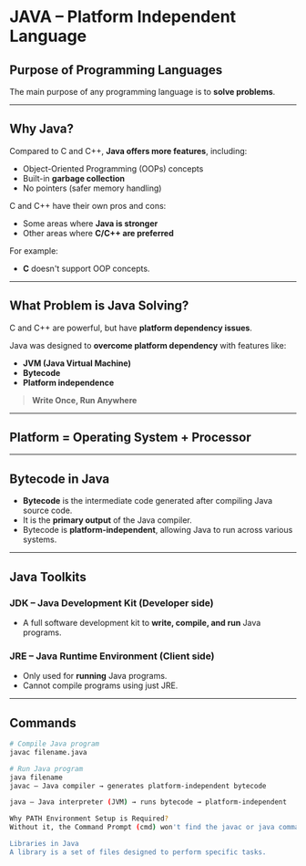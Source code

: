 # JAVA – Platform Independent Language

## Purpose of Programming Languages

The main purpose of any programming language is to **solve problems**.

---

## Why Java?

Compared to C and C++, **Java offers more features**, including:

- Object-Oriented Programming (OOPs) concepts
- Built-in **garbage collection**
- No pointers (safer memory handling)

C and C++ have their own pros and cons:
- Some areas where **Java is stronger**
- Other areas where **C/C++ are preferred**

For example:
- **C** doesn't support OOP concepts.

---

## What Problem is Java Solving?

C and C++ are powerful, but have **platform dependency issues**.

Java was designed to **overcome platform dependency** with features like:

- **JVM (Java Virtual Machine)**
- **Bytecode**
- **Platform independence**

> **Write Once, Run Anywhere**

---

## Platform = Operating System + Processor

---

## Bytecode in Java

- **Bytecode** is the intermediate code generated after compiling Java source code.
- It is the **primary output** of the Java compiler.
- Bytecode is **platform-independent**, allowing Java to run across various systems.

---

## Java Toolkits 

### JDK – Java Development Kit (Developer side)
- A full software development kit to **write, compile, and run** Java programs.

### JRE – Java Runtime Environment (Client side)
- Only used for **running** Java programs.
- Cannot compile programs using just JRE.

---

## Commands

```bash
# Compile Java program
javac filename.java

# Run Java program
java filename
javac – Java compiler → generates platform-independent bytecode

java – Java interpreter (JVM) → runs bytecode → platform-independent

Why PATH Environment Setup is Required?
Without it, the Command Prompt (cmd) won't find the javac or java commands unless you navigate to their directories manually.

Libraries in Java
A library is a set of files designed to perform specific tasks.

